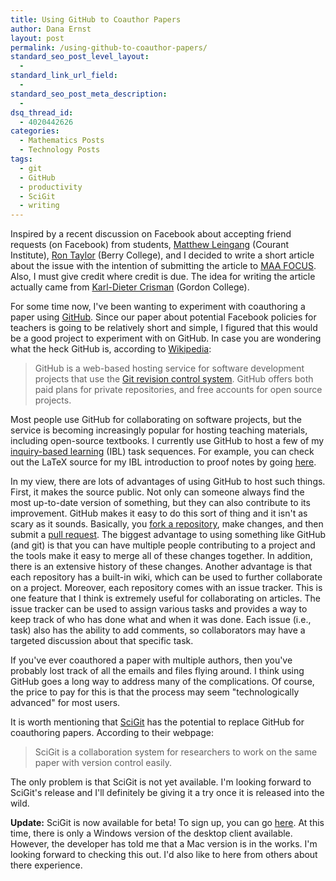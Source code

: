 ```yaml
---
title: Using GitHub to Coauthor Papers
author: Dana Ernst
layout: post
permalink: /using-github-to-coauthor-papers/
standard_seo_post_level_layout:
  - 
standard_link_url_field:
  - 
standard_seo_post_meta_description:
  - 
dsq_thread_id:
  - 4020442626
categories:
  - Mathematics Posts
  - Technology Posts
tags:
  - git
  - GitHub
  - productivity
  - SciGit
  - writing
---
```

Inspired by a recent discussion on Facebook about accepting friend requests (on Facebook) from students, [Matthew Leingang][1] (Courant Institute), [Ron Taylor][2] (Berry College), and I decided to write a short article about the issue with the intention of submitting the article to [MAA FOCUS][3]. Also, I must give credit where credit is due. The idea for writing the article actually came from [Karl-Dieter Crisman][4] (Gordon College).

For some time now, I've been wanting to experiment with coauthoring a paper using [GitHub][5]. Since our paper about potential Facebook policies for teachers is going to be relatively short and simple, I figured that this would be a good project to experiment with on GitHub. In case you are wondering what the heck GitHub is, according to [Wikipedia][6]:

> GitHub is a web-based hosting service for software development projects that use the [Git revision control system][7]. GitHub offers both paid plans for private repositories, and free accounts for open source projects. 

Most people use GitHub for collaborating on software projects, but the service is becoming increasingly popular for hosting teaching materials, including open-source textbooks. I currently use GitHub to host a few of my [inquiry-based learning][8] (IBL) task sequences. For example, you can check out the LaTeX source for my IBL introduction to proof notes by going [here][9].

In my view, there are lots of advantages of using GitHub to host such things. First, it makes the source public. Not only can someone always find the most up-to-date version of something, but they can also contribute to its improvement. GitHub makes it easy to do this sort of thing and it isn't as scary as it sounds. Basically, you [fork a repository][10], make changes, and then submit a [pull request][11]. The biggest advantage to using something like GitHub (and git) is that you can have multiple people contributing to a project and the tools make it easy to merge all of these changes together. In addition, there is an extensive history of these changes. Another advantage is that each repository has a built-in wiki, which can be used to further collaborate on a project. Moreover, each repository comes with an issue tracker. This is one feature that I think is extremely useful for collaborating on articles. The issue tracker can be used to assign various tasks and provides a way to keep track of who has done what and when it was done. Each issue (i.e., task) also has the ability to add comments, so collaborators may have a targeted discussion about that specific task.

If you've ever coauthored a paper with multiple authors, then you've probably lost track of all the emails and files flying around. I think using GitHub goes a long way to address many of the complications. Of course, the price to pay for this is that the process may seem "technologically advanced" for most users.

It is worth mentioning that [SciGit][12] has the potential to replace GitHub for coauthoring papers. According to their webpage:

> SciGit is a collaboration system for researchers to work on the same paper with version control easily. 

The only problem is that SciGit is not yet available. I'm looking forward to SciGit's release and I'll definitely be giving it a try once it is released into the wild.

**Update:** SciGit is now available for beta! To sign up, you can go [here][13]. At this time, there is only a Windows version of the desktop client available. However, the developer has told me that a Mac version is in the works. I'm looking forward to checking this out. I'd also like to here from others about there experience.

 [1]: http://www.cims.nyu.edu/~leingang/
 [2]: http://www.berry.edu/academics/science/FSDetail.aspx?id=3451
 [3]: http://www.maa.org/pubs/focus.html
 [4]: http://www.math-cs.gordon.edu/~kcrisman/
 [5]: https://github.com/
 [6]: http://en.wikipedia.org/wiki/GitHub
 [7]: http://en.wikipedia.org/wiki/Git_(software)
 [8]: http://www.inquirybasedlearning.org/inquiry-based-learning
 [9]: https://github.com/dcernst/IBL-IntroToProof
 [10]: https://help.github.com/articles/fork-a-repo
 [11]: https://help.github.com/articles/using-pull-requests
 [12]: http://www.scigit.com
 [13]: http://beta.scigit.com/